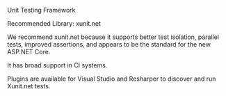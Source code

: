 Unit Testing Framework

Recommended Library: xunit.net

We recommend xunit.net because it supports better test isolation, parallel tests, improved assertions, and appears to be the standard for the new ASP.NET Core.

It has broad support in CI systems.

Plugins are available for Visual Studio and Resharper to discover and run Xunit.net tests.

